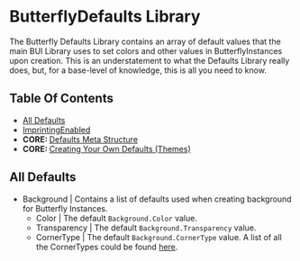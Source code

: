 # ButterflyDefaults Library

The Butterfly Defaults Library contains an array of default values that the main BUI Library uses to set colors and other values in ButterflyInstances upon creation. This is an understatement to what the Defaults Library really does, but, for a base-level of knowledge, this is all you need to know.

## Table Of Contents
- [All Defaults](#defvals)
- [ImprintingEnabled](#imprint)
- <b>CORE: </b> [Defaults Meta Structure](#metastruct)
- <b>CORE: </b> [Creating Your Own Defaults (Themes)](#themes)


## All Defaults <a name = "defvals"></a>
* Background | Contains a list of defaults used when creating background for Butterfly Instances.
  - Color | The default `Background.Color` value.
  - Transparency | The default `Background.Transparency` value.
  - CornerType | The default `Background.CornerType` value. A list of all the CornerTypes could be found [here](/Documentation/Enums.md#cornertype).
